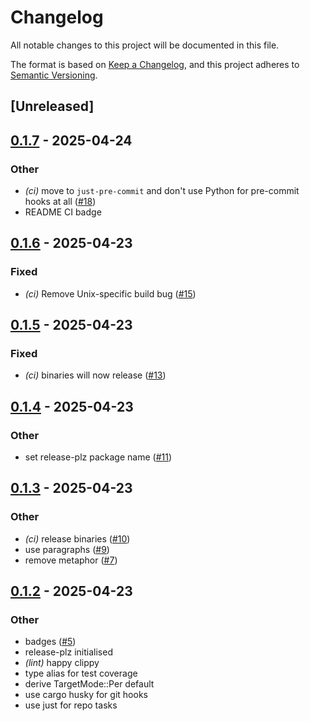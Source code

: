 # Changelog

All notable changes to this project will be documented in this file.

The format is based on [Keep a Changelog](https://keepachangelog.com/en/1.0.0/),
and this project adheres to [Semantic Versioning](https://semver.org/spec/v2.0.0.html).

## [Unreleased]

## [0.1.7](https://github.com/lmmx/isotarp/compare/v0.1.6...v0.1.7) - 2025-04-24

### Other

- *(ci)* move to `just-pre-commit` and don't use Python for pre-commit hooks at all ([#18](https://github.com/lmmx/isotarp/pull/18))
- README CI badge

## [0.1.6](https://github.com/lmmx/isotarp/compare/v0.1.5...v0.1.6) - 2025-04-23

### Fixed

- *(ci)* Remove Unix-specific build bug ([#15](https://github.com/lmmx/isotarp/pull/15))

## [0.1.5](https://github.com/lmmx/isotarp/compare/v0.1.4...v0.1.5) - 2025-04-23

### Fixed

- *(ci)* binaries will now release ([#13](https://github.com/lmmx/isotarp/pull/13))

## [0.1.4](https://github.com/lmmx/isotarp/compare/v0.1.3...v0.1.4) - 2025-04-23

### Other

- set release-plz package name ([#11](https://github.com/lmmx/isotarp/pull/11))

## [0.1.3](https://github.com/lmmx/isotarp/compare/v0.1.2...v0.1.3) - 2025-04-23

### Other

- *(ci)* release binaries ([#10](https://github.com/lmmx/isotarp/pull/10))
- use paragraphs ([#9](https://github.com/lmmx/isotarp/pull/9))
- remove metaphor ([#7](https://github.com/lmmx/isotarp/pull/7))

## [0.1.2](https://github.com/lmmx/isotarp/compare/v0.1.1...v0.1.2) - 2025-04-23

### Other

- badges ([#5](https://github.com/lmmx/isotarp/pull/5))
- release-plz initialised
- *(lint)* happy clippy
- type alias for test coverage
- derive TargetMode::Per default
- use cargo husky for git hooks
- use just for repo tasks
